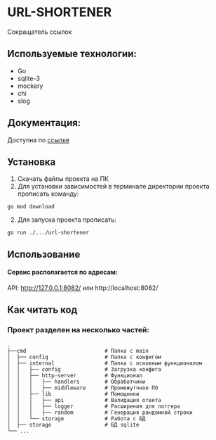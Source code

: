 # URL-SHORTENER

Сокращатель ссылок

## Используемые технологии:

- Go
- sqlite-3
- mockery
- chi
- slog

## Документация:

Доступна по [ссылке](https://documenter.getpostman.com/view/25915575/2sAXjM3XF4)

## Установка

1. Скачать файлы проекта на ПК
2. Для установки зависимостей в терминале директории проекта прописать команду:

```
go mod download
```
2. Для запуска проекта прописать:

```
go run ./.../url-shortener
```

## Использование

#### Сервис располагается по адресам:

API: http://127.0.0.1:8082/ или http://localhost:8082/

## Как читать код

### Проект разделен на несколько частей:

    .
    ├──cmd                         # Папка с main
    │  ├── config                  # Папка с конфигом
    │  ├── internal                # Папка с основным функционалом
    │  │   ├── config              # Загрузка конфига
    │  │   ├── http-server         # Функционал
    │  │   │   ├── handlers        # Обработчики
    │  │   │   ├── middleware      # Промежутчное ПО
    │  │   ├── lib                 # Помощники
    │  │   │   ├── api             # Валидация ответа
    │  │   │   ├── logger          # Расширения для логгера
    │  │   │   ├── random          # Генерация рандомной строки
    │  │   └── storage             # Работа с БД
    │  ├── storage                 # БД sqlite
    └── ...
